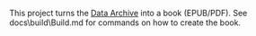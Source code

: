 This project turns the [Data Archive](https://rhyslwells.github.io/Data-Archive/) into a book (EPUB/PDF). See docs\build\Build.md for commands on how to create the book.